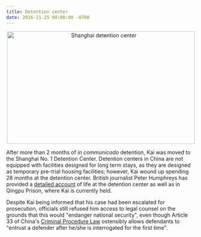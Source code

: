 ```yaml
---
title: Detention center
date: 2016-11-25 00:00:00 -0700
---
```


<p align="center">
	<img src="{{site.url}}/assets/img/detention_center.jpg" alt="Shanghai detention center" width="500" height="300"/>
</p>

After more than 2 months of *in communicado* detention, Kai was moved to the Shanghai No. 1 Detention Center. Detention centers in China are not equipped with facilities designed for long term stays, as they are designed as temporary pre-trial housing facilities; however, Kai wound up spending 28 months at the detention center. British journalist Peter Humphreys has provided a [detailed account](https://www.ft.com/content/db8b9e36-1119-11e8-940e-08320fc2a277) of life at the detention center as well as in Qingpu Prison, where Kai is currently held.

Despite Kai being informed that his case had been escalated for prosecution, officials still refused him access to legal counsel on the grounds that this would "endanger national security", even though Article 33 of China's [Criminal Procedure Law](https://www.cecc.gov/resources/legal-provisions/criminal-procedure-law-of-the-peoples-republic-of-china) ostensibly allows defendants to "entrust a defender after he/she is interrogated for the first time". 